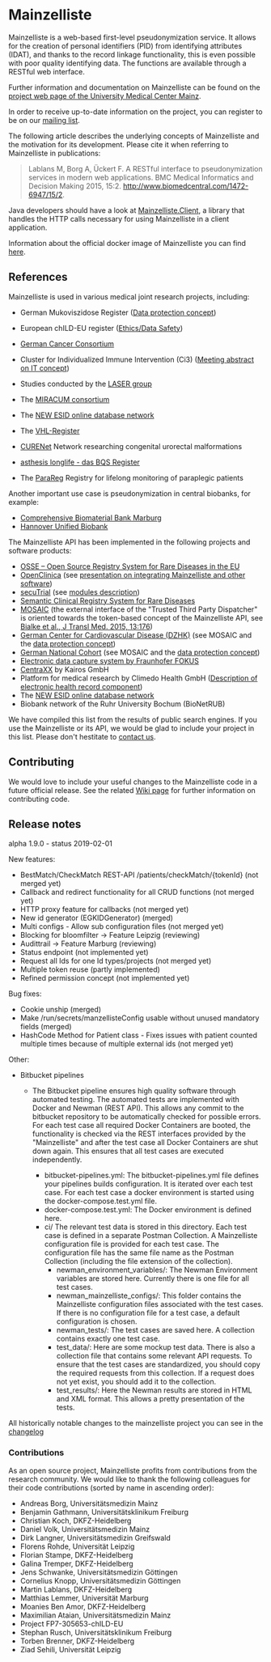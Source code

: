 # Mainzelliste

Mainzelliste is a web-based first-level pseudonymization service. It allows for the creation of personal identifiers (PID) from identifying attributes (IDAT), and thanks to the record linkage functionality, this is even possible with poor quality identifying data. The functions are available through a RESTful web interface.

Further information and documentation on Mainzelliste can be found on the [project web page of the University Medical Center Mainz](http://www.unimedizin-mainz.de/imbei/informatik/ag-verbundforschung/mainzelliste.html?L=1).

In order to receive up-to-date information on the project, you can register to be on our [mailing list](https://lists.uni-mainz.de/sympa/subscribe/mainzelliste).

The following article describes the underlying concepts of Mainzelliste and the motivation for its development. Please cite it when referring to Mainzelliste in publications:

> Lablans M, Borg A, Ückert F. A RESTful interface to pseudonymization services in modern web applications. BMC Medical Informatics and Decision Making 2015, 15:2. <http://www.biomedcentral.com/1472-6947/15/2>.

Java developers should have a look at [Mainzelliste.Client](https://bitbucket.org/medinfo_mainz/mainzelliste.client), a library that handles the HTTP calls necessary for using Mainzelliste in a client application.

Information about the official docker image of Mainzelliste you can find [here](./docker.md). 

## References

Mainzelliste is used in various medical joint research projects, including:

- German Mukoviszidose Register ([Data protection concept](https://www.muko.info/fileadmin/user_upload/angebote/qualitaetsmanagement/register/datenschutzkonzept.pdf))
- European chILD-EU register ([Ethics/Data Safety](http://www.klinikum.uni-muenchen.de/Child-EU/en/child-eu-register/register/ethics_data_safety/index.html))
- [German Cancer Consortium](https://ccp-it.dktk.dkfz.de/)
- Cluster for Individualized Immune Intervention (Ci3) ([Meeting abstract on IT concept](http://www.egms.de/static/de/meetings/gmds2014/14gmds106.shtml))
- Studies conducted by the [LASER group](http://www.la-ser.com/)
- The [MIRACUM consortium](http://www.miracum.org/miracolix-tools)

- The [NEW ESID online database network](https://academic.oup.com/bioinformatics/advance-article/doi/10.1093/bioinformatics/btz525/5526873)
- The [VHL-Register](https://vhl-register.org/files/VHL-Vorgehensweise.pdf)
- [CURENet](https://cure-net.de/index.php/de/aktuelles) Network researching congenital urorectal malformations
- [asthesis longlife - das BQS Register](https://www.bqs.de/leistungen/wissenschaftliche-register/18-leistungen/47-register-basis-modul-asthesis)
- The [ParaReg](https://www.dmgp-kongress.de/fileadmin/congress/media/dmgp2019/druckelemente/DMGP2019_Abstractband.pdf) Registry for lifelong monitoring of paraplegic patients

Another important use case is pseudonymization in central biobanks, for example:

- [Comprehensive Biomaterial Bank Marburg](http://www.cbbmr.de/informationen-allgemein/allgemeines.html)
- [Hannover Unified Biobank](http://www.pg-ss.imi.uni-erlangen.de/SiteCollectionDocuments/Hannover_HUB_IT_Kersting.pdf)

The Mainzelliste API has been implemented in the following projects and software products:

- [OSSE – Open Source Registry System for Rare Diseases in the EU](http://osse-register.de)
- [OpenClinica](https://openclinica.com/) (see [presentation on integrating Mainzelliste and other software](https://community.openclinica.com/sites/fileuploads/akaza/cms-community/Tomas%20Skripcak%20-%20Lessons%20learned.pdf))
- [secuTrial](http://secutrial.com) (see [modules description](http://www.secutrial.com/module/))
- [Semantic Clinical Registry System for Rare Diseases](http://aksw.org/Projects/SCRS.html)
- [MOSAIC](https://mosaic-greifswald.de/) (the external interface of the "Trusted Third Party Dispatcher" is oriented towards the token-based concept of the Mainzelliste API, see [Bialke et al., J Transl Med. 2015, 13:176](http://www.translational-medicine.com/content/13/1/176))
- [German Center for Cardiovascular Disease (DZHK)](https://dzhk.de) (see MOSAIC and the [data protection concept](https://dzhk.de/fileadmin/user_upload/Datenschutzkonzept_des_DZHK.pdf))
- [German National Cohort](https://nako.de) (see MOSAIC and the [data protection concept](http://nationale-kohorte.de/wp-content/uploads/2015/07/Treuhandstellenkonzept.pdf))
- [Electronic data capture system by Fraunhofer FOKUS](https://cdn3.scrivito.com/fokus/57a537e2ec27cb7b/0a3a0655dcc079f58890e39dbdca4781/E-HEALTH_Standards_PB_03-2015_v03.pdf)
- [CentraXX](http://www.kairos.de/produkte/centraxx/) by Kairos GmbH 
- Platform for medical research by Climedo Health GmbH ([Description of electronic health record component](https://www.climedo.de/digitale-probandenakte/))
- The [NEW ESID online database network](https://academic.oup.com/bioinformatics/advance-article/doi/10.1093/bioinformatics/btz525/5526873)
- Biobank network of the Ruhr University Bochum (BioNetRUB)

We have compiled this list from the results of public search engines. If you use the Mainzelliste or its API, we would be glad to include your project in this list. Please don't hestitate to [contact us](mailto:info@mainzelliste.de).

## Contributing

We would love to include your useful changes to the Mainzelliste code in a future official release. See the related [Wiki page](https://bitbucket.org/medicalinformatics/mainzelliste/wiki/Contributing) for further information on contributing code.

## Release notes

alpha 1.9.0 - status 2019-02-01

New features:

- BestMatch/CheckMatch REST-API /patients/checkMatch/{tokenId} (not merged yet) 
- Callback and redirect functionality for all CRUD functions (not merged yet) 
- HTTP proxy feature for callbacks (not merged yet) 
- New id generator (EGKIDGenerator) (merged) 
- Multi configs - Allow sub configuration files (not merged yet) 
- Blocking for bloomfilter → Feature Leipzig (reviewing) 
- Audittrail → Feature Marburg (reviewing)
- Status endpoint (not implemented yet) 
- Request all Ids for one Id types/projects (not merged yet) 
- Multiple token reuse (partly implemented)
- Refined permission concept (not implemented yet)

Bug fixes:

- Cookie unship (merged)
- Make /run/secrets/manzellisteConfig usable without unused mandatory fields (merged)
- HashCode Method for Patient class - Fixes issues with patient counted multiple times because of multiple external ids (not merged yet)


Other:

- Bitbucket pipelines

  - The Bitbucket pipeline ensures high quality software through automated testing. The automated tests are implemented with Docker and Newman (REST API). This allows any commit to the bitbucket repository to be automatically checked for possible errors. For each test case all required Docker Containers are booted, the functionality is checked via the REST interfaces provided by the "Mainzelliste" and after the test case all Docker Containers are shut down again. This ensures that all test cases are executed independently.

    - bitbucket-pipelines.yml: The bitbucket-pipelines.yml file defines your pipelines builds configuration. It is iterated over each test case. For each test case a docker environment is started using the docker-compose.test.yml file.
    - docker-compose.test.yml: The Docker environment is defined here.
    - ci/  The relevant test data is stored in this directory. Each test case is defined in a separate Postman Collection. A Mainzelliste configuration file is provided for each test case. The configuration file has the same file name as the Postman Collection (including the file extension of the collection).
      - newman_environment_variables/:  The Newman Environment variables are stored here. Currently there is one file for all test cases.
      - newman_mainzelliste_configs/:  This folder contains the Mainzelliste configuration files associated with the test cases. If there is no configuration file for a test case, a default configuration is chosen.
      - newman_tests/: The test cases are saved here. A collection contains exactly one test case.
      - test_data/: Here are some mockup test data. There is also a collection file that contains some relevant API requests. To ensure that the test cases are standardized, you should copy the required requests from this collection. If a request does not yet exist, you should add it to the collection.
      - test_results/: Here the Newman results are stored in HTML and XML format. This allows a pretty presentation of the tests.


All historically notable changes to the mainzelliste project you can see in the [changelog](./changelog.md)

### Contributions
As an open source project, Mainzelliste profits from contributions from the research community. We would like to thank the following colleagues for their code contributions (sorted by name in ascending order):

- Andreas Borg, Universitätsmedizin Mainz
- Benjamin Gathmann, Universitätsklinikum Freiburg
- Christian Koch, DKFZ-Heidelberg
- Daniel Volk, Universitätsmedizin Mainz
- Dirk Langner, Universitätsmedizin Greifswald
- Florens Rohde, Universität Leipzig
- Florian Stampe, DKFZ-Heidelberg
- Galina Tremper, DKFZ-Heidelberg
- Jens Schwanke, Universitätsmedizin Göttingen
- Cornelius Knopp, Universitätsmedizin Göttingen 
- Martin Lablans, DKFZ-Heidelberg
- Matthias Lemmer, Universität Marburg
- Moanies Ben Amor, DKFZ-Heidelberg
- Maximilian Ataian, Universitätsmedizin Mainz
- Project FP7-305653-chILD-EU
- Stephan Rusch, Universitätsklinikum Freiburg
- Torben Brenner, DKFZ-Heidelberg
- Ziad Sehili, Universität Leipzig
